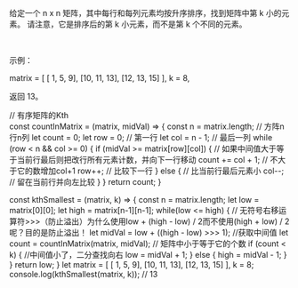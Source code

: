 给定一个 n x n 矩阵，其中每行和每列元素均按升序排序，找到矩阵中第 k 小的元素。
请注意，它是排序后的第 k 小元素，而不是第 k 个不同的元素。

 

示例：

matrix = [
   [ 1,  5,  9],
   [10, 11, 13],
   [12, 13, 15]
],
k = 8,

返回 13。


// 有序矩阵的Kth  
const countInMatrix = (matrix, midVal) => {
  const n = matrix.length; // 方阵n行n列
  let count = 0;
  let row = 0; // 第一行
  let col = n - 1; // 最后一列
  while (row < n && col >= 0) {
    if (midVal >= matrix[row][col]) { // 如果中间值大于等于当前行最后则把改行所有元素计数，并向下一行移动
      count += col + 1; // 不大于它的数增加col+1
      row++; // 比较下一行
    } else { // 比当前行最后元素小
      col--; // 留在当前行并向左比较
    }
  }
  return count;
}

const kthSmallest = (matrix, k) => {
  const n = matrix.length;
  let low = matrix[0][0];
  let high = matrix[n-1][n-1];
  while(low <= high) {
    // 无符号右移运算符>>>（防止溢出）为什么使用low + (high - low) / 2而不使用(high + low) / 2呢？目的是防止溢出！
    let midVal = low + ((high - low) >>> 1); //获取中间值
    let count = countInMatrix(matrix, midVal); // 矩阵中小于等于它的个数
    if (count < k) { //中间值小了，二分查找向右
      low = midVal + 1;
    } else {
      high = midVal - 1;
    }
  }
  return low;
}
 let matrix = [
  [ 1,  5,  9],
  [10, 11, 13],
  [12, 13, 15]
],
k = 8;
console.log(kthSmallest(matrix, k)); // 13
